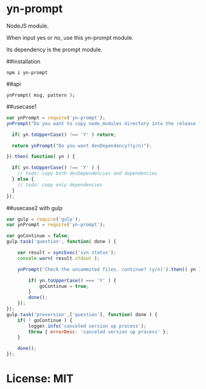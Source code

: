 # yn-prompt

NodeJS module.

When input yes or no, use this yn-prompt module.

Its dependency is the prompt module.

##installation
```
npm i yn-prompt
```

##api
```
ynPrompt( msg, pattern );
```

##usecase1
```javascript
var ynPrompt = require('yn-prompt');
ynPrompt("Do you want to copy node_modules directory into the release folder?(y/n)").then( function( yn ) {

  if( yn.toUpperCase() !== 'Y' ) return;

  return ynPrompt("Do you want devDependency?(y/n)");

}).then( function( yn ) {

  if( yn.toUpperCase() !== 'Y' ) {
    // todo: copy both devDependencies and dependencies
  } else {
    // todo: copy only dependencies
  }
});
```


##usecase2 with gulp
```javascript
var gulp = require('gulp');
var ynPrompt = require('yn-prompt');

var goContinue = false;
gulp.task('question', function( done ) {

	var result = syncExec('svn status');
	console.warn( result.stdout );

	ynPrompt('Check the uncommited files. continue? (y/n)').then(( yn ) => {

		if( yn.toUpperCase() === 'Y' ) {
			goContinue = true;
		}
		done();
	});
});
gulp.task('preversion',['question'], function( done ) {
	if( ! goContinue ) {
		logger.info('canceled version up process');
		throw { errorDesc: 'canceled version up process' };
	}

	done();
});
```

# License: MIT
